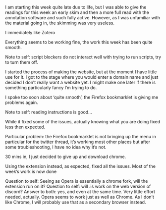 I am starting this week quite late due to life, but I was able to give the readings for this week an early skim and then a more full read with the annotation software and such fully active. However, as I was unfamiliar with the material going in, the skimming was very useless. 

I immediately like Zotero

Everything seems to be working fine, the work this week has been quite smooth.

Note to self: script blockers do not interact well with trying to run scripts, try to turn them off.

I started the process of making the website, but at the moment I have little use for it. I got to the stage where you would enter a domain name and just decided I don’t really want a website yet. I might make one later if there is something particularly fancy I’m trying to do. 

I spoke too soon about ‘quite smooth’, the Firefox bookmarklet is giving me problems again. 

Note to self: reading instructions is good…

While it fixed some of the issues, actually knowing what you are doing fixed less then expected.

Particular problem: the Firefox bookmarklet is not bringing up the menu in particular for the twitter thread, it’s working most other places but after some troubleshooting, I have no idea why it’s not.

30 mins in, I just decided to give up and download chrome.

Using the extension instead, as expected, fixed all the issues. Most of the week’s work is now done

Question to self: Seeing as Opera is essentially a chrome fork, will the extension run on it? 
Question to self: will .is work on the web version of discord? 
	Answer to both: yes, and even at the same time. Very little effort needed, actually. Opera seems to work just as well as Chrome. As I don’t like Chrome, I will probably use that as a secondary browser instead. 
